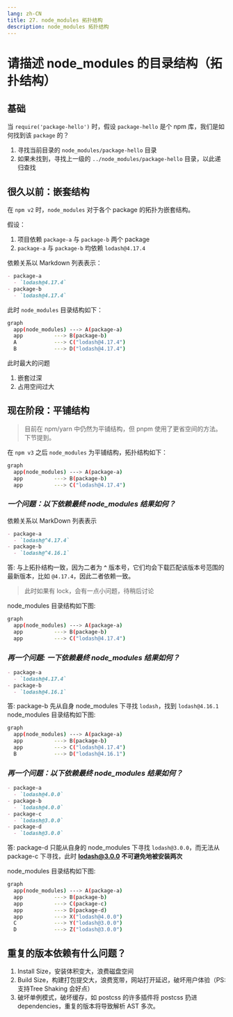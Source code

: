 ```yaml
---
lang: zh-CN
title: 27. node_modules 拓扑结构
description: node_modules 拓扑结构
---
```


# 请描述 node_modules 的目录结构（拓扑结构）

## 基础

当 `require('package-hello')` 时，假设 `package-hello` 是个 npm 库，我们是如何找到该 `package` 的？

1. 寻找当前目录的 `node_modules/package-hello` 目录
2. 如果未找到，寻找上一级的 `../node_modules/package-hello` 目录，以此递归查找

## 很久以前：嵌套结构

在 `npm v2` 时，`node_modules` 对于各个 package 的拓扑为嵌套结构。

假设：

1. 项目依赖 `package-a` 与 `package-b` 两个 package
2. `package-a` 与 `package-b` 均依赖 `lodash@4.17.4`

依赖关系以 Markdown 列表表示：

```md
- package-a
  - `lodash@4.17.4`
- package-b
  - `lodash@4.17.4`
```

此时 `node_modules` 目录结构如下：

```sh
graph
  app(node_modules) ---> A(package-a)
  app          ---> B(package-b)
  A            ---> C("lodash@4.17.4")
  B            ---> D("lodash@4.17.4")
```

此时最大的问题

1. 嵌套过深
2. 占用空间过大

## 现在阶段：平铺结构

> 目前在 npm/yarn 中仍然为平铺结构，但 pnpm 使用了更省空间的方法。下节提到。

在 `npm v3` 之后 `node_modules` 为平铺结构，拓扑结构如下：

```sh
graph
  app(node_modules) ---> A(package-a)
  app          ---> B(package-b)
  app          ---> C("lodash@4.17.4")
```

### ***一个问题：以下依赖最终 node_modules 结果如何？***

依赖关系以 MarkDown 列表表示

```md
- package-a
  - `lodash@^4.17.4`
- package-b
  - `lodash@^4.16.1`
```

答: 与上拓扑结构一致，因为二者为 **`^`** 版本号，它们均会下载匹配该版本号范围的最新版本，比如 `@4.17.4`，因此二者依赖一致。

> 此时如果有 lock，会有一点小问题，待稍后讨论

node_modules 目录结构如下图:

```sh
graph
  app(node_modules) ---> A(package-a)
  app          ---> B(package-b)
  app          ---> C("lodash@4.17.4")
```

### ***再一个问题: 一下依赖最终 node_modules 结果如何？***

```md
- package-a
  - `lodash@4.17.4`
- package-b
  - `lodash@4.16.1`
```

答: package-b 先从自身 node_modules 下寻找 `lodash`，找到 `lodash@4.16.1` node_modules 目录结构如下图:

```sh
graph
  app(node_modules) ---> A(package-a)
  app          ---> B(package-b)
  app          ---> C("lodash@4.17.4")
  B            ---> D("lodash@4.16.1")
```

### ***再一个问题：以下依赖最终 node_modules 结果如何？***

```md
- package-a
  - `lodash@4.0.0`
- package-b
  - `lodash@4.0.0`
- package-c
  - `lodash@3.0.0`
- package-d
  - `lodash@3.0.0`
```

答: package-d 只能从自身的 node_modules 下寻找 `lodash@3.0.0`，而无法从 package-c 下寻找，此时 **lodash@3.0.0 不可避免地被安装两次**

node_modules 目录结构如下图:

```sh
graph
  app(node_modules) ---> A(package-a)
  app          ---> B(package-b)
  app          ---> C(package-c)
  app          ---> D(package-d)
  app          ---> X("lodash@4.0.0")
  C            ---> Y("lodash@3.0.0")
  D            ---> Z("lodash@3.0.0")
```

## 重复的版本依赖有什么问题？

1. Install Size，安装体积变大，浪费磁盘空间
2. Build Size，构建打包提交大，浪费宽带，网站打开延迟，破坏用户体验（PS: 支持Tree Shaking 会好点）
3. 破坏单例模式，破坏缓存，如 postcss 的许多插件将 postcss 扔进 dependencies，重复的版本将导致解析 AST 多次。
